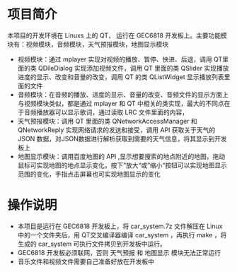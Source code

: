 # 项目简介
本项目的开发环境在 Linuxs 上的 QT， 运行在 GEC6818 开发板上。主要功能模块有：视频模块，音频模块，天气预报模块，地图显示模块
- 视频模块：通过 mplayer 实现对视频的播放、暂停、快进、后退，调用 QT里面的类 QDileDialog 实现添加视频文件，调用 QT 里面的类 QSlider 实现播放进度的显示、改变和音量的改变，调用 QT 的类 QListWidget 显示播放列表里面的文件
- 音频模块：在音频的播放、进度的显示、音量的改变、音频文件的显示方面上与视频模块类似，都是通过 mplayer 和 QT 中相关的类实现，最大的不同点在于音频播放器可以显示歌词，通过读取 LRC 文件里面的内容，
- 天气预报模块：调用 QT 里面的类 QNetworkAccessManager 和 QNetworkReply 实现网络请求的发送和接受，调用 API 获取关于天气的 JSON 数据，对JSON数据进行解析获取到需要的天气信息，将其显示到开发板上
- 地图显示模块：调用百度地图的 API ,显示想要搜索的地点附近的地图，拖动鼠标可实现地图的地点显示变化，按下”放大“或”缩小“按钮可以实现地图显示范围的变化，手指点击屏幕也可实现地图显示的变化

# 操作说明
- 本项目是运行在 GEC6818 开发板上，将 car_system.7z 文件解压在 Linux 中的一个文件夹后，用 QT交叉编译器编译 car_system ，再执行 make ，将生成的 car_system 可执行文件拷贝到开发板中运行。
- GEC6818 开发板必须联网，否则 天气预报 和 地图显示 模块无法正常运行
- 音乐文件和视频文件需要自己准备好放在开发板中
